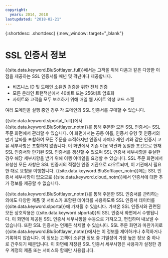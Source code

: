 ```yaml
---
copyright:
  years: 2014, 2018
lastupdated: "2018-02-21"
---
```


{:shortdesc: .shortdesc}
{:new_window: target="_blank"}

# SSL 인증서 정보

{{site.data.keyword.BluSoftlayer_full}}에서는 고객을 위해 다음과 같은 다양한 이점을 제공하는 SSL 인증서를 매년 및 격년마다 제공합니다.

* 비즈니스 ID 및 도메인 소유권 검증을 위한 전체 인증
* 모든 온라인 트랜잭션에서 40비트 또는 256비트 암호화
* 사이트와 고객을 모두 보호하기 위해 매일 웹 사이트 악성 코드 스캔

여러 도메인을 실행 중인 경우 각 도메인의 SSL 인증서를 구매할 수 있습니다.

{{site.data.keyword.slportal_full}}에서 {{site.data.keyword.BluSoftlayer_notm}}를 통해 주문한 모든 SSL 인증서는 SSL 주문 화면에서 관리할 수 있습니다. 이 화면에서는 공통 이름, 인증서 유형 및 인증서의 만기 날짜를 포함하여 모든 주문을 추적하지만 인증서 자체나 개인 키와 같은 인증서 고유 세부사항은 포함하지 않습니다. 이 화면에서 기존 이용 약관과 동일한 조건으로 현재 SSL 인증서와 만기된 SSL 인증서를 갱신할 수 있으며 SSL 인증서 세부사항을 유실한 경우 해당 세부사항을 받기 위해 이행 이메일을 요청할 수 있습니다. SSL 주문 화면에서 요청한 모든 사항은 SSL 인증서의 적절한 인증 기관으로 라우트되며, 이 기관에서 필요한 대로 요청을 이행합니다. {{site.data.keyword.BluSoftlayer_notm}}에는 SSL 인증서 세부사항이 없으므로 {{site.data.keyword.cloud_notm}}에서 인증서에 대한 추가 정보를 제공할 수 없습니다.

{{site.data.keyword.BluSoftlayer_notm}}를 통해 주문한 SSL 인증서를 관리하는 외에도 다양한 제품 및 서비스가 포함된 데이터를 사용하도록 SSL 인증서 데이터를 {{site.data.keyword.slportal}}에 가져올 수 있습니다. 가져온 SSL 인증서와 관련된 모든 상호작용은 {{site.data.keyword.slportal}}의 SSL 인증서 화면에서 수행됩니다. 이 화면에 제공된 SSL 인증서 세부사항을 수동으로 가져오고, 편집하며 내보낼 수 있습니다. 또한 SSL 인증서는 언제든 삭제할 수 있습니다. SSL 주문 화면과 마찬가지로 {{site.data.keyword.BluSoftlayer_notm}}에서는 이 정보를 제어하거나 추적하거나 기록하지 않습니다. 이 정보는 고객이 소유한 정보 중 기밀성이 가장 높은 정보 중 하나로 간주되기 때문입니다. 이 화면에 저장된 SSL 인증서 세부사항은 사용자가 설정한 경우 계정의 제품 또는 서비스와 함께만 사용됩니다.
